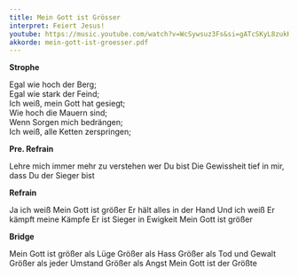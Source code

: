 ```yaml
---
title: Mein Gott ist Grösser
interpret: Feiert Jesus!
youtube: https://music.youtube.com/watch?v=WcSywsuz3Fs&si=gATcSKyL8zukHeM2
akkorde: mein-gott-ist-groesser.pdf
---
```


**Strophe**

Egal wie hoch der Berg;  
Egal wie stark der Feind;  
Ich weiß, mein Gott hat gesiegt;  
Wie hoch die Mauern sind;  
Wenn Sorgen mich bedrängen;  
Ich weiß, alle Ketten zerspringen;  

**Pre. Refrain**

Lehre mich immer mehr zu verstehen wer Du bist
Die Gewissheit tief in mir, dass Du der Sieger bist

**Refrain**

Ja ich weiß
Mein Gott ist größer
Er hält alles in der Hand
Und ich weiß
Er kämpft meine Kämpfe
Er ist Sieger in Ewigkeit
Mein Gott ist größer

**Bridge**

Mein Gott ist größer als Lüge
Größer als Hass
Größer als Tod und Gewalt
Größer als jeder Umstand
Größer als Angst
Mein Gott ist der Größte
